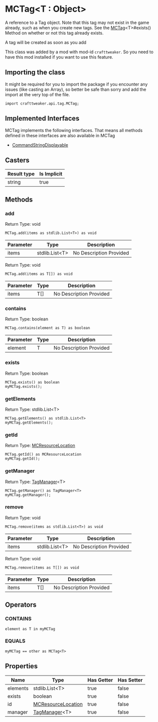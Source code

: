 # MCTag&LT;T : Object&GT;

A reference to a Tag object.
 Note that this tag may not exist in the game already, such as when you create new tags.
 See the [MCTag](/vanilla/api/tags/MCTag)&lt;T&gt;#exists() Method on whether or not this tag already exists.
 <p>
 A tag will be created as soon as you add

This class was added by a mod with mod-id `crafttweaker`. So you need to have this mod installed if you want to use this feature.

## Importing the class

It might be required for you to import the package if you encounter any issues (like casting an Array), so better be safe than sorry and add the import at the very top of the file.
```zenscript
import crafttweaker.api.tag.MCTag;
```


## Implemented Interfaces
MCTag implements the following interfaces. That means all methods defined in these interfaces are also available in MCTag

- [CommandStringDisplayable](/vanilla/api/brackets/CommandStringDisplayable)
## Casters

| Result type | Is Implicit |
|-------------|-------------|
| string | true |

## Methods

### add

Return Type: void

```zenscript
MCTag.add(items as stdlib.List<T>) as void
```
| Parameter | Type | Description |
|-----------|------|-------------|
| items | stdlib.List&lt;T&gt; | No Description Provided |

Return Type: void

```zenscript
MCTag.add(items as T[]) as void
```
| Parameter | Type | Description |
|-----------|------|-------------|
| items | T[] | No Description Provided |

### contains

Return Type: boolean

```zenscript
MCTag.contains(element as T) as boolean
```
| Parameter | Type | Description |
|-----------|------|-------------|
| element | T | No Description Provided |

### exists

Return Type: boolean

```zenscript
MCTag.exists() as boolean
myMCTag.exists();
```
### getElements

Return Type: stdlib.List&lt;T&gt;

```zenscript
MCTag.getElements() as stdlib.List<T>
myMCTag.getElements();
```
### getId

Return Type: [MCResourceLocation](/vanilla/api/util/MCResourceLocation)

```zenscript
MCTag.getId() as MCResourceLocation
myMCTag.getId();
```
### getManager

Return Type: [TagManager](/vanilla/api/tags/TagManager)&lt;T&gt;

```zenscript
MCTag.getManager() as TagManager<T>
myMCTag.getManager();
```
### remove

Return Type: void

```zenscript
MCTag.remove(items as stdlib.List<T>) as void
```
| Parameter | Type | Description |
|-----------|------|-------------|
| items | stdlib.List&lt;T&gt; | No Description Provided |

Return Type: void

```zenscript
MCTag.remove(items as T[]) as void
```
| Parameter | Type | Description |
|-----------|------|-------------|
| items | T[] | No Description Provided |


## Operators

### CONTAINS

```zenscript
element as T in myMCTag
```


### EQUALS

```zenscript
myMCTag == other as MCTag<T>
```



## Properties

| Name | Type | Has Getter | Has Setter |
|------|------|------------|------------|
| elements | stdlib.List&lt;T&gt; | true | false |
| exists | boolean | true | false |
| id | [MCResourceLocation](/vanilla/api/util/MCResourceLocation) | true | false |
| manager | [TagManager](/vanilla/api/tags/TagManager)&lt;T&gt; | true | false |

